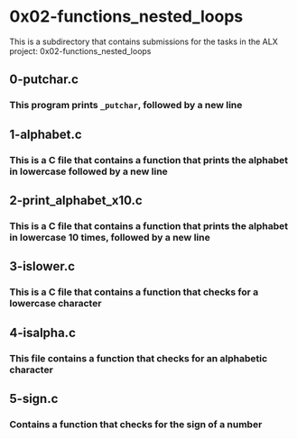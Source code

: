 # 0x02-functions_nested_loops

This is a subdirectory that contains submissions for the tasks in the ALX project: 0x02-functions_nested_loops

## 0-putchar.c
### This program prints `_putchar`, followed by a new line

## 1-alphabet.c
### This is a C file that contains a function that prints the alphabet in lowercase followed by a new line

## 2-print_alphabet_x10.c
### This is a C file that contains a function that prints the alphabet in lowercase 10 times, followed by a new line

## 3-islower.c
### This is a C file that contains a function that checks for a lowercase character

## 4-isalpha.c
### This file contains a function that checks for an alphabetic character

## 5-sign.c
### Contains a function that checks for the sign of a number

